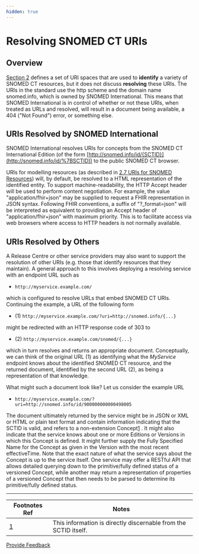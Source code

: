 ```yaml
---
hidden: true
---
```


# Resolving SNOMED CT URIs

## Overview

[Section 2](../3%20snomed-ct-uris-in-use/2-SNOMED-CT-URI-Space_29951163.html) defines a set of URI spaces that are used to **identify** a variety of SNOMED CT resources, but it does not discuss **resolving** these URIs. The URIs in the standard use the http scheme and the domain name snomed.info, which is owned by SNOMED International. This means that SNOMED International is in control of whether or not these URIs, when treated as URLs and resolved, will result in a document being available, a 404 ("Not Found") error, or something else.

## URIs Resolved by SNOMED International

SNOMED International resolves URIs for concepts from the SNOMED CT International Edition (of the form [http://snomed.info/id/{SCTID}](http://snomed.info/id/%7BSCTID)) to the public SNOMED CT browser.

URIs for modelling resources (as described in [2.7 URIs for SNOMED Resources](../3%20snomed-ct-uris-in-use/2.7-URIs-for-SNOMED-Resources_106700321.html)) will, by default, be resolved to a HTML representation of the identified entity. To support machine-readability, the HTTP Accept header will be used to perform content negotiation. For example, the value "application/fhir+json" may be supplied to request a FHIR representation in JSON syntax. Following FHIR conventions, a suffix of "?\_format=json" will be interpreted as equivalent to providing an Accept header of "application/fhir+json" with maximum priority. This is to facilitate access via web browsers where access to HTTP headers is not normally available.

## URIs Resolved by Others

A Release Centre or other service providers may also want to support the resolution of other URIs (e.g. those that identify resources that they maintain). A general approach to this involves deploying a resolving service with an endpoint URL such as

* `http://myservice.example.com/`

which is configured to resolve URLs that embed SNOMED CT URIs. Continuing the example, a URL of the following form

* (1) `http://myservice.example.com/?uri=http://snomed.info/{...}`

might be redirected with an HTTP response code of 303 to

* (2) `http://myservice.example.com/snomed/{...}`

which in turn resolves and returns an appropriate document. Conceptually, we can think of the original URL (1) as identifying what the _MyService_ endpoint knows about the identified SNOMED CT resource, and the returned document, identified by the second URL (2), as being a representation of that knowledge.

What might such a document look like? Let us consider the example URL

* `http://myservice.example.com/?uri=http://snomed.info/id/900000000000498005`

The document ultimately returned by the service might be in JSON or XML or HTML or plain text format and contain information indicating that the SCTID is valid, and refers to a non-extension Concept[1](https://confluence.ihtsdotools.org/display/DOCURI/3.1+Resolving+SNOMED+CT+URIs#Footnote1) . It might also indicate that the service knows about one or more Editions or Versions in which this Concept is defined. It might further supply the Fully Specified Name for the Concept as given in the Version with the most recent effectiveTime. Note that the exact nature of what the service says about the Concept is up to the service itself. One service may offer a RESTful API that allows detailed querying down to the primitive/fully defined status of a versioned Concept, while another may return a representation of properties of a versioned Concept that then needs to be parsed to determine its primitive/fully defined status.

***

| Footnotes Ref                                                                                         | Notes                                                           |
| ----------------------------------------------------------------------------------------------------- | --------------------------------------------------------------- |
| [1](https://confluence.ihtsdotools.org/display/DOCURI/3.1+Resolving+SNOMED+CT+URIs#FootnoteMarker1-0) | This information is directly discernable from the SCTID itself. |

<a href="https://docs.google.com/forms/d/e/1FAIpQLScTmbZIf0UEQwYDkY27EEWBkaiYkHSbR0_9DmFrMLXoQLyL7Q/viewform?usp=pp_url&#x26;entry.1767247133=URI+Standard&#x26;entry.670899847=3.1%20Resolving%20SNOMED%20CT%20URIs" class="button primary">Provide Feedback</a>
